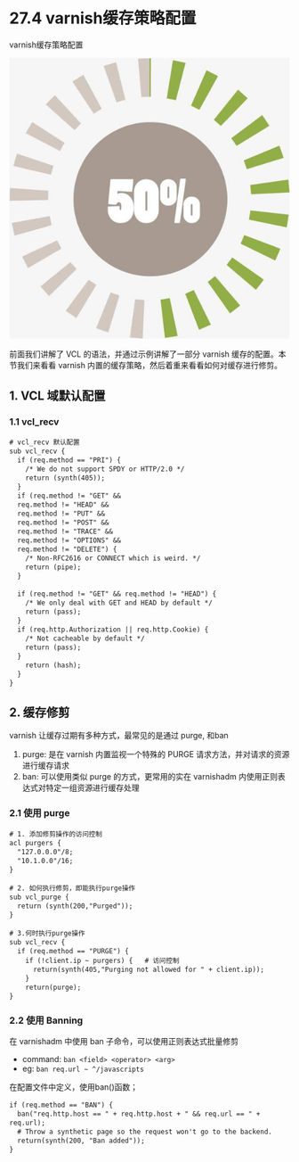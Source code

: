 # 27.4 varnish缓存策略配置


varnish缓存策略配置

![HA](/images/linux_mt/linux_cache.jpg)
<!-- more -->

前面我们讲解了 VCL 的语法，并通过示例讲解了一部分 varnish 缓存的配置。本节我们来看看 varnish 内置的缓存策略，然后着重来看看如何对缓存进行修剪。

## 1. VCL 域默认配置
### 1.1 vcl_recv

```
# vcl_recv 默认配置
sub vcl_recv {
  if (req.method == "PRI") {
    /* We do not support SPDY or HTTP/2.0 */
    return (synth(405));
  }
  if (req.method != "GET" &&
  req.method != "HEAD" &&
  req.method != "PUT" &&
  req.method != "POST" &&
  req.method != "TRACE" &&
  req.method != "OPTIONS" &&
  req.method != "DELETE") {
    /* Non-RFC2616 or CONNECT which is weird. */
    return (pipe);
  }

  if (req.method != "GET" && req.method != "HEAD") {
    /* We only deal with GET and HEAD by default */
    return (pass);
  }
  if (req.http.Authorization || req.http.Cookie) {
    /* Not cacheable by default */
    return (pass);
  }
    return (hash);
  }
}
```

## 2. 缓存修剪
varnish 让缓存过期有多种方式，最常见的是通过 purge, 和ban
1. purge: 是在 varnish 内置监视一个特殊的 PURGE 请求方法，并对请求的资源进行缓存请求
2. ban: 可以使用类似 purge 的方式，更常用的实在 varnishadm 内使用正则表达式对特定一组资源进行缓存处理

### 2.1 使用 purge
```
# 1. 添加修剪操作的访问控制
acl purgers {
  "127.0.0.0"/8;
  "10.1.0.0"/16;
}

# 2. 如何执行修剪，即能执行purge操作
sub vcl_purge {
  return (synth(200,"Purged"));
}

# 3.何时执行purge操作
sub vcl_recv {
  if (req.method == "PURGE") {
    if (!client.ip ~ purgers) {   # 访问控制
      return(synth(405,"Purging not allowed for " + client.ip));
    }
    return(purge);
}
```

### 2.2 使用 Banning
在 varnishadm 中使用 ban 子命令，可以使用正则表达式批量修剪
- command: `ban <field> <operator> <arg>`
- eg: `ban req.url ~ ^/javascripts`


在配置文件中定义，使用ban()函数；

```
if (req.method == "BAN") {
  ban("req.http.host == " + req.http.host + " && req.url == " + req.url);
  # Throw a synthetic page so the request won't go to the backend.
  return(synth(200, "Ban added"));
}
```

